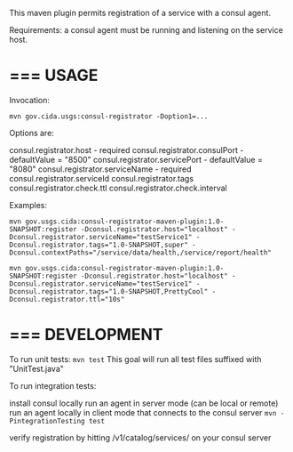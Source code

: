This maven plugin permits registration of a service with a consul agent.

Requirements: a consul agent must be running and listening on the service host.

===
USAGE
===

Invocation:

```mvn gov.cida.usgs:consul-registrator -Doption1=...```

Options are:

consul.registrator.host - required
consul.registrator.consulPort - defaultValue = "8500"
consul.registrator.servicePort - defaultValue = "8080"
consul.registrator.serviceName - required
consul.registrator.serviceId
consul.registrator.tags
consul.registrator.check.ttl
consul.registrator.check.interval


Examples:

```mvn gov.usgs.cida:consul-registrator-maven-plugin:1.0-SNAPSHOT:register -Dconsul.registrator.host="localhost" -Dconsul.registrator.serviceName="testService1" -Dconsul.registrator.tags="1.0-SNAPSHOT,super" -Dconsul.contextPaths="/service/data/health,/service/report/health"```

```mvn gov.usgs.cida:consul-registrator-maven-plugin:1.0-SNAPSHOT:register -Dconsul.registrator.host="localhost" -Dconsul.registrator.serviceName="testService1" -Dconsul.registrator.tags="1.0-SNAPSHOT,PrettyCool" -Dconsul.registrator.ttl="10s"```

===
DEVELOPMENT
===

To run unit tests:
```mvn test```
This goal will run all test files suffixed with "UnitTest.java"

To run integration tests:

install consul locally
run an agent in server mode (can be local or remote)
run an agent locally in client mode that connects to the consul server
``mvn -PintegrationTesting test``

verify registration by hitting /v1/catalog/services/ on your consul server

